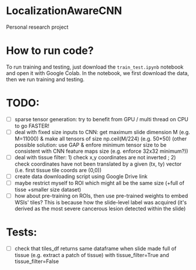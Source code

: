 # LocalizationAwareCNN
Personal research project

# How to run code?
To run training and testing, just download the `train_test.ipynb` notebook and open it with Google Colab. In the notebook, we first download the data, then we run training and testing.

# TODO:
- [ ] sparse tensor generation: try to benefit from GPU / multi thread on CPU to go FASTER!
- [ ] deal with fixed size inputs to CNN: get maximum slide dimension M (e.g. M=11000) & make all tensors of size np.ceil(M/224) (e.g. 50*50) (other possible solution: use GAP & enfore minimum tensor size to be consistent with CNN feature maps size (e.g. enforce 32x32 minimum?))
- [ ] deal with tissue filter: 1) check x,y coordinates are not inverted ; 2) check coordinates have not been translated by a given (tx, ty) vector (i.e. first tissue tile coords are (0,0))
- [ ] create data downloading script using Google Drive link
- [ ] maybe restrict myself to ROI which might all be the same size (+full of tisse +smaller size dataset)
- [ ] how about pre-training on ROIs, then use pre-trained weights to embed WSIs' tiles? This is because how the slide-level label was acquired (it's derived as the most severe cancerous lesion detected within the slide)

# Tests:

- [ ] check that tiles_df returns same dataframe when slide made full of tissue (e.g. extract a patch of tissue) with tissue_filter=True and tissue_filter=False